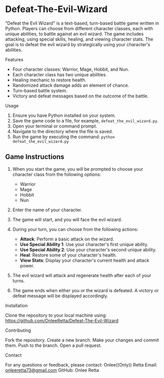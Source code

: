 # Defeat-The-Evil-Wizard

"Defeat the Evil Wizard" is a text-based, turn-based battle game written in Python. Players can choose from different character classes, each with unique abilities, to battle against an evil wizard. The game includes attacking, using special skills, healing, and viewing character stats. The goal is to defeat the evil wizard by strategically using your character's abilities.

Features
- Four character classes: Warrior, Mage, Hobbit, and Nun.
- Each character class has two unique abilities.
- Healing mechanic to restore health.
- Randomized attack damage adds an element of chance.
- Turn-based battle system.
- Victory and defeat messages based on the outcome of the battle.
  
Usage
1. Ensure you have Python installed on your system.
2. Save the game code to a file, for example, `defeat_the_evil_wizard.py`.
3. Open your terminal or command prompt.
4. Navigate to the directory where the file is saved.
5. Run the game by executing the command: `python defeat_the_evil_wizard.py`

## Game Instructions

1. When you start the game, you will be prompted to choose your character class from the following options:
   - Warrior
   - Mage
   - Hobbit
   - Nun

2. Enter the name of your character.

3. The game will start, and you will face the evil wizard.

4. During your turn, you can choose from the following actions:
   - **Attack**: Perform a basic attack on the wizard.
   - **Use Special Ability 1**: Use your character's first unique ability.
   - **Use Special Ability 2**: Use your character's second unique ability.
   - **Heal**: Restore some of your character's health.
   - **View Stats**: Display your character's current health and attack power.

5. The evil wizard will attack and regenerate health after each of your turns.

6. The game ends when either you or the wizard is defeated. A victory or defeat message will be displayed accordingly.

Installation

Clone the repository to your local machine using: https://github.com/OnleeRetta/Defeat-The-Evil-Wizard

Contributing

Fork the repository.
Create a new branch.
Make your changes and commit them.
Push to the branch.
Open a pull request.

Contact

For any questions or feedback, please contact:
Onlee((Only)) Retta
Email: onleeretta73@gmail.com
GitHub: Onlee Retta

